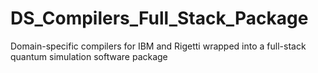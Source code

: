 # DS_Compilers_Full_Stack_Package
Domain-specific compilers for IBM and Rigetti wrapped into a full-stack quantum simulation software package
